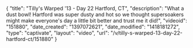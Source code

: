 {
    "title": "Tilly's Warped '13 - Day 22 Hartford, CT",
    "description": "What a dust bowl! Hartford was super dusty and hot so we thought supersoakers might make everyone's day a little bit better and trust me it did!",
    "videoid": "151880",
    "date_created": "1397072621",
    "date_modified": "1418181272",
    "type": "captivate",
    "layout": "video",
    "url": "\/v\/tilly-s-warped-13-day-22-hartford-ct\/151880"
}